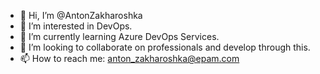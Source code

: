 - 👋 Hi, I’m @AntonZakharoshka
- 👀 I’m interested in DevOps. 
- 🌱 I’m currently learning Azure DevOps Services.
- 💞️ I’m looking to collaborate on professionals and develop through this.
- 📫 How to reach me: anton_zakharoshka@epam.com

<!---
AntonZakharoshka/AntonZakharoshka is a ✨ special ✨ repository because its `README.md` (this file) appears on your GitHub profile.
You can click the Preview link to take a look at your changes.
--->

